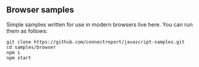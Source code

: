 ## Browser samples
Simple samples written for use in modern browsers live here. You can run them as follows:

```
git clone https://github.com/connectreport/javascript-samples.git
cd samples/browser
npm i 
npm start
```
